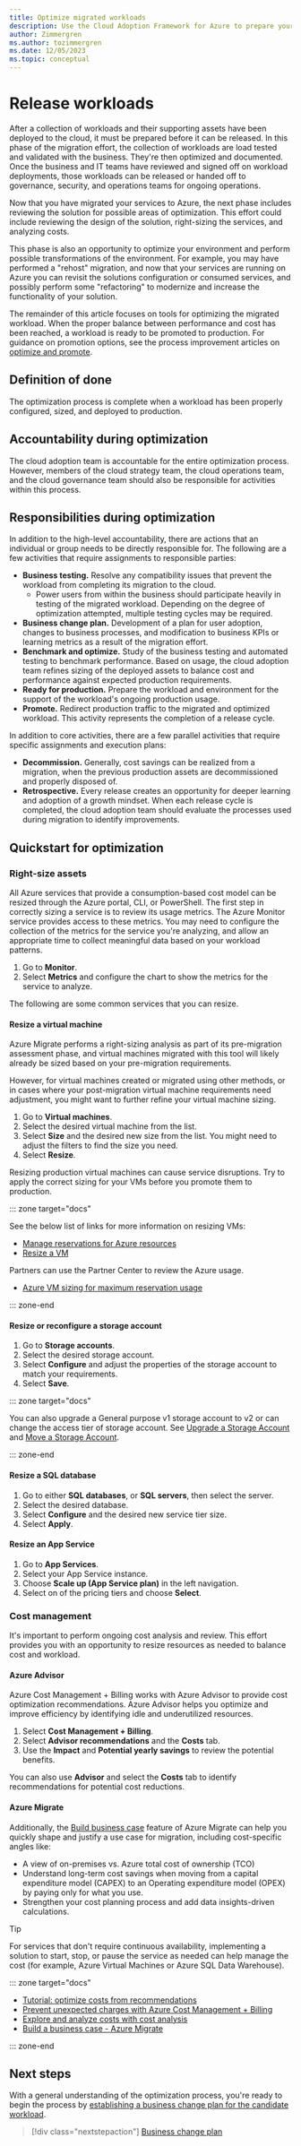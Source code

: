 ```yaml
---
title: Optimize migrated workloads
description: Use the Cloud Adoption Framework for Azure to prepare your migrated workload and assets to be promoted to production.
author: Zimmergren
ms.author: tozimmergren
ms.date: 12/05/2023
ms.topic: conceptual
---
```


# Release workloads

After a collection of workloads and their supporting assets have been deployed to the cloud, it must be prepared before it can be released. In this phase of the migration effort, the collection of workloads are load tested and validated with the business. They're then optimized and documented. Once the business and IT teams have reviewed and signed off on workload deployments, those workloads can be released or handed off to governance, security, and operations teams for ongoing operations.

Now that you have migrated your services to Azure, the next phase includes reviewing the solution for possible areas of optimization. This effort could include reviewing the design of the solution, right-sizing the services, and analyzing costs.

This phase is also an opportunity to optimize your environment and perform possible transformations of the environment. For example, you may have performed a "rehost" migration, and now that your services are running on Azure you can revisit the solutions configuration or consumed services, and possibly perform some "refactoring" to modernize and increase the functionality of your solution.

The remainder of this article focuses on tools for optimizing the migrated workload. When the proper balance between performance and cost has been reached, a workload is ready to be promoted to production. For guidance on promotion options, see the process improvement articles on [optimize and promote](../migration-considerations/optimize/index.md).

## Definition of done

The optimization process is complete when a workload has been properly configured, sized, and deployed to production.

## Accountability during optimization

The cloud adoption team is accountable for the entire optimization process. However, members of the cloud strategy team, the cloud operations team, and the cloud governance team should also be responsible for activities within this process.

## Responsibilities during optimization

In addition to the high-level accountability, there are actions that an individual or group needs to be directly responsible for. The following are a few activities that require assignments to responsible parties:

- **Business testing.** Resolve any compatibility issues that prevent the workload from completing its migration to the cloud.
  - Power users from within the business should participate heavily in testing of the migrated workload. Depending on the degree of optimization attempted, multiple testing cycles may be required.
- **Business change plan.** Development of a plan for user adoption, changes to business processes, and modification to business KPIs or learning metrics as a result of the migration effort.
- **Benchmark and optimize.** Study of the business testing and automated testing to benchmark performance. Based on usage, the cloud adoption team refines sizing of the deployed assets to balance cost and performance against expected production requirements.
- **Ready for production.** Prepare the workload and environment for the support of the workload's ongoing production usage.
- **Promote.** Redirect production traffic to the migrated and optimized workload. This activity represents the completion of a release cycle.

In addition to core activities, there are a few parallel activities that require specific assignments and execution plans:

- **Decommission.** Generally, cost savings can be realized from a migration, when the previous production assets are decommissioned and properly disposed of.
- **Retrospective.** Every release creates an opportunity for deeper learning and adoption of a growth mindset. When each release cycle is completed, the cloud adoption team should evaluate the processes used during migration to identify improvements.

## Quickstart for optimization

### Right-size assets

All Azure services that provide a consumption-based cost model can be resized through the Azure portal, CLI, or PowerShell. The first step in correctly sizing a service is to review its usage metrics. The Azure Monitor service provides access to these metrics. You may need to configure the collection of the metrics for the service you're analyzing, and allow an appropriate time to collect meaningful data based on your workload patterns.

1. Go to **Monitor**.
1. Select **Metrics** and configure the chart to show the metrics for the service to analyze.

The following are some common services that you can resize.

#### Resize a virtual machine

Azure Migrate performs a right-sizing analysis as part of its pre-migration assessment phase, and virtual machines migrated with this tool will likely already be sized based on your pre-migration requirements.

However, for virtual machines created or migrated using other methods, or in cases where your post-migration virtual machine requirements need adjustment, you might want to further refine your virtual machine sizing.

1. Go to **Virtual machines**.
1. Select the desired virtual machine from the list.
1. Select **Size** and the desired new size from the list. You might need to adjust the filters to find the size you need.
1. Select **Resize**.

Resizing production virtual machines can cause service disruptions. Try to apply the correct sizing for your VMs before you promote them to production.

::: zone target="docs"

See the below list of links for more information on resizing VMs:

- [Manage reservations for Azure resources](/azure/cost-management-billing/reservations/manage-reserved-vm-instance)
- [Resize a VM](/azure/virtual-machines/resize-vm)

Partners can use the Partner Center to review the Azure usage.

- [Azure VM sizing for maximum reservation usage](/partner-center/azure-usage)

::: zone-end

#### Resize or reconfigure a storage account

1. Go to **Storage accounts**.
1. Select the desired storage account.
1. Select **Configure** and adjust the properties of the storage account to match your requirements.
1. Select **Save**.

::: zone target="docs"

You can also upgrade a General purpose v1 storage account to v2 or can change the access tier of storage account. See [Upgrade a Storage Account](/azure/storage/common/storage-account-upgrade) and [Move a Storage Account](/azure/storage/common/storage-account-move).

::: zone-end

#### Resize a SQL database

1. Go to either **SQL databases**, or **SQL servers**, then select the server.
1. Select the desired database.
1. Select **Configure** and the desired new service tier size.
1. Select **Apply**.

#### Resize an App Service

1. Go to **App Services**.
1. Select your App Service instance.
1. Choose **Scale up (App Service plan)** in the left navigation.
1. Select on of the pricing tiers and choose **Select**.

### Cost management

It's important to perform ongoing cost analysis and review. This effort provides you with an opportunity to resize resources as needed to balance cost and workload.

#### Azure Advisor

Azure Cost Management + Billing works with Azure Advisor to provide cost optimization recommendations. Azure Advisor helps you optimize and improve efficiency by identifying idle and underutilized resources.

1. Select **Cost Management + Billing**.
1. Select **Advisor recommendations** and the **Costs** tab.
1. Use the **Impact** and **Potential yearly savings** to review the potential benefits.

You can also use **Advisor** and select the **Costs** tab to identify recommendations for potential cost reductions.

#### Azure Migrate

Additionally, the [Build business case](/azure/migrate/how-to-build-a-business-case) feature of Azure Migrate can help you quickly shape and justify a use case for migration, including cost-specific angles like:

- A view of on-premises vs. Azure total cost of ownership (TCO)
- Understand long-term cost savings when moving from a capital expenditure model (CAPEX) to an Operating expenditure model (OPEX) by paying only for what you use.
- Strengthen your cost planning process and add data insights-driven calculations.

> [!TIP]
> For services that don't require continuous availability, implementing a solution to start, stop, or pause the service as needed can help manage the cost (for example, Azure Virtual Machines or Azure SQL Data Warehouse).
>

::: zone target="docs"

- [Tutorial: optimize costs from recommendations](/azure/cost-management-billing/costs/tutorial-acm-opt-recommendations)
- [Prevent unexpected charges with Azure Cost Management + Billing](/azure/cost-management-billing/cost-management-billing-overview)
- [Explore and analyze costs with cost analysis](/azure/cost-management-billing/costs/quick-acm-cost-analysis)
- [Build a business case - Azure Migrate](/azure/migrate/how-to-build-a-business-case)

::: zone-end

## Next steps

With a general understanding of the optimization process, you're ready to begin the process by [establishing a business change plan for the candidate workload](./business-change-plan.md).

> [!div class="nextstepaction"]
> [Business change plan](./business-change-plan.md)
